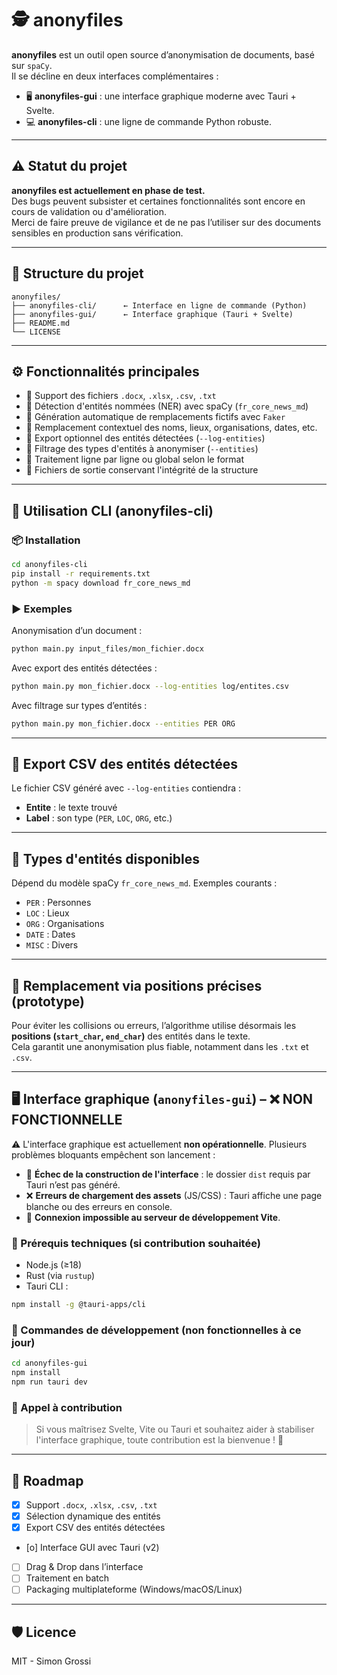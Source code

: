 
# 🕵️ anonyfiles

**anonyfiles** est un outil open source d’anonymisation de documents, basé sur `spaCy`.  
Il se décline en deux interfaces complémentaires :

- 🖥️ **anonyfiles-gui** : une interface graphique moderne avec Tauri + Svelte.
- 💻 **anonyfiles-cli** : une ligne de commande Python robuste.

---

## ⚠️ Statut du projet

**anonyfiles est actuellement en phase de test.**  
Des bugs peuvent subsister et certaines fonctionnalités sont encore en cours de validation ou d'amélioration.  
Merci de faire preuve de vigilance et de ne pas l’utiliser sur des documents sensibles en production sans vérification.

---

## 📁 Structure du projet

```
anonyfiles/
├── anonyfiles-cli/      ← Interface en ligne de commande (Python)
├── anonyfiles-gui/      ← Interface graphique (Tauri + Svelte)
├── README.md
└── LICENSE
```

---

## ⚙️ Fonctionnalités principales

- 📄 Support des fichiers `.docx`, `.xlsx`, `.csv`, `.txt`
- 🤖 Détection d'entités nommées (NER) avec spaCy (`fr_core_news_md`)
- 🧠 Génération automatique de remplacements fictifs avec `Faker`
- 🔐 Remplacement contextuel des noms, lieux, organisations, dates, etc.
- 📝 Export optionnel des entités détectées (`--log-entities`)
- 🎯 Filtrage des types d'entités à anonymiser (`--entities`)
- 📂 Traitement ligne par ligne ou global selon le format
- 💾 Fichiers de sortie conservant l'intégrité de la structure

---

## 🚀 Utilisation CLI (anonyfiles-cli)

### 📦 Installation

```bash
cd anonyfiles-cli
pip install -r requirements.txt
python -m spacy download fr_core_news_md
```

### ▶️ Exemples

Anonymisation d’un document :
```bash
python main.py input_files/mon_fichier.docx
```

Avec export des entités détectées :
```bash
python main.py mon_fichier.docx --log-entities log/entites.csv
```

Avec filtrage sur types d’entités :
```bash
python main.py mon_fichier.docx --entities PER ORG
```

---

## 📝 Export CSV des entités détectées

Le fichier CSV généré avec `--log-entities` contiendra :
- **Entite** : le texte trouvé
- **Label** : son type (`PER`, `LOC`, `ORG`, etc.)

---

## 🔧 Types d'entités disponibles

Dépend du modèle spaCy `fr_core_news_md`. Exemples courants :
- `PER` : Personnes
- `LOC` : Lieux
- `ORG` : Organisations
- `DATE` : Dates
- `MISC` : Divers

---

## 🧠 Remplacement via positions précises (prototype)

Pour éviter les collisions ou erreurs, l’algorithme utilise désormais les **positions (`start_char`, `end_char`)** des entités dans le texte.  
Cela garantit une anonymisation plus fiable, notamment dans les `.txt` et `.csv`.

---

## 🖥️ Interface graphique (`anonyfiles-gui`) – ❌ NON FONCTIONNELLE

⚠️ L'interface graphique est actuellement **non opérationnelle**. Plusieurs problèmes bloquants empêchent son lancement :

- 🚫 **Échec de la construction de l'interface** : le dossier `dist` requis par Tauri n’est pas généré.
- ❌ **Erreurs de chargement des assets** (JS/CSS) : Tauri affiche une page blanche ou des erreurs en console.
- 🔌 **Connexion impossible au serveur de développement Vite**.

### 🔧 Prérequis techniques (si contribution souhaitée)

- Node.js (≥18)
- Rust (via `rustup`)
- Tauri CLI :

```bash
npm install -g @tauri-apps/cli
```

### 🚀 Commandes de développement (non fonctionnelles à ce jour)

```bash
cd anonyfiles-gui
npm install
npm run tauri dev
```

### 🤝 Appel à contribution

> Si vous maîtrisez Svelte, Vite ou Tauri et souhaitez aider à stabiliser l'interface graphique, toute contribution est la bienvenue ! 🙏

---

## 🚧 Roadmap

- [x] Support `.docx`, `.xlsx`, `.csv`, `.txt`
- [x] Sélection dynamique des entités
- [x] Export CSV des entités détectées
- [o] Interface GUI avec Tauri (v2)
- [ ] Drag & Drop dans l’interface
- [ ] Traitement en batch
- [ ] Packaging multiplateforme (Windows/macOS/Linux)

---

## 🛡️ Licence

MIT - Simon Grossi
